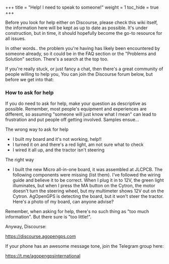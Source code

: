 +++
title = "Help! I need to speak to someone!"
weight = 1
toc_hide = true
+++

Before you look for help either on Discourse, please check this wiki itself, the information here will be kept as up to date as possible. It's under construction, but in time, it should hopefully become the go-to resource for all issues.

In other words.. the problem you're having has likely been encountered by someone already, so it could be in the FAQ section or the "Problems and Solution" section. There's a search at the top too.

If you're really stuck, or just fancy a chat, then there's a great community of people willing to help you, You can join the Discourse forum below, but before we get into that:

### How to ask for help

If you do need to ask for help, make your question as descriptive as possible. Remember, most people's equipment and experiences are different, so assuming "someone will just know what I mean" can lead to frustration and put people off getting involved. Samples ensue...

The wrong way to ask for help

* I built my board and it's not working, help!!
* I turned it on and there's a red light, am not sure what to check
* I wired it all up, and the tractor isn't steering

The right way

* I built the new Micro all-in-one board, it was assembled at JLCPCB. The following components were missing (list them). I've followed the wiring guide and believe it to be correct. When I plug it in to 12V, the green light illuminates, but when I press the MA button on the Cytron, the motor doesn't turn the steering wheel, but my multimeter shows 12V out on the Cytron. AgOpenGPS is detecting the board, but it won't steer the tractor. Here's a photo of my board, can anyone advise?

Remember, when asking for help, there's no such thing as "too much information". But there sure is "too little!".

Anyway, Discourse:

https://discourse.agopengps.com

If your phone has an awesome message tone, join the Telegram group here:

https://t.me/agopengpsinternational
